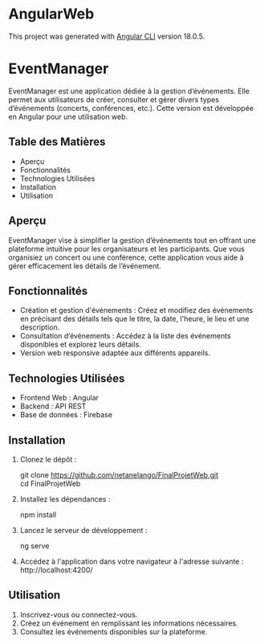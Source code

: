 # AngularWeb

This project was generated with [Angular CLI](https://github.com/angular/angular-cli) version 18.0.5.


# EventManager

EventManager est une application dédiée à la gestion d’événements. Elle permet aux utilisateurs de créer, consulter et gérer divers types d’événements (concerts, conférences, etc.). Cette version est développée en Angular pour une utilisation web.

## Table des Matières

- Aperçu
- Fonctionnalités
- Technologies Utilisées
- Installation
- Utilisation

## Aperçu

EventManager vise à simplifier la gestion d’événements tout en offrant une plateforme intuitive pour les organisateurs et les participants. Que vous organisiez un concert ou une conférence, cette application vous aide à gérer efficacement les détails de l’événement.

## Fonctionnalités

- Création et gestion d'événements : Créez et modifiez des événements en précisant des détails tels que le titre, la date, l'heure, le lieu et une description.
- Consultation d’événements : Accédez à la liste des événements disponibles et explorez leurs détails.
- Version web responsive adaptée aux différents appareils.

## Technologies Utilisées

- Frontend Web : Angular
- Backend : API REST
- Base de données : Firebase

## Installation

1. Clonez le dépôt :

   git clone https://github.com/netanelango/FinalProjetWeb.git  
   cd FinalProjetWeb  

2. Installez les dépendances :

   npm install  

3. Lancez le serveur de développement :

   ng serve  

4. Accédez à l'application dans votre navigateur à l'adresse suivante : http://localhost:4200/

## Utilisation

1. Inscrivez-vous ou connectez-vous.
2. Créez un événement en remplissant les informations nécessaires.
3. Consultez les événements disponibles sur la plateforme.


